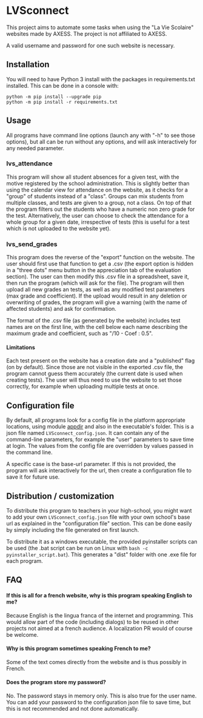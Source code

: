 # LVSconnect
This project aims to automate some tasks when using the "La Vie Scolaire" websites made by AXESS. The project is not affiliated to AXESS.

A valid username and password for one such website is necessary.

## Installation

You will need to have Python 3 install with the packages in requirements.txt installed. This can be done in a console with:
```
python -m pip install --upgrade pip
python -m pip install -r requirements.txt
```

## Usage

All programs have command line options (launch any with "-h" to see those options), but all can be run without any options,
and will ask interactively for any needed parameter.

### lvs_attendance

This program will show all student absences for a given test, with the motive registered by the school administration.
This is slightly better than using the calendar view for attendance on the website, as it checks for a "group" of students 
instead of a "class". Groups can mix students from multiple classes, and tests are given to a group, not a class. On top of
that the program filters out the students who have a numeric non zero grade for the test. Alternatively, the user can choose
to check the attendance for a whole group for a given date, irrespective of tests (this is useful for a test which is not
uploaded to the website yet).

### lvs_send_grades

This program does the reverse of the "export" function on the website. The user should first use that function to get a .csv
(the export option is hidden in a "three dots" menu button in the appreciation tab of the evaluation section). The user can
then modify this .csv file in a spreadsheet, save it, then run the program (which will ask for the file). The program will 
then upload all new grades an tests, as well as any modified test parameters (max grade and coefficient). If the upload
would result in any deletion or overwriting of grades, the program will give a warning (with the name of affected students)
and ask for confirmation.

The format of the .csv file (as generated by the website) includes test names are on the first line, with the cell below each
name describing the maximum grade and coefficient, such as "/10 - Coef : 0.5".

#### Limitations

Each test present on the website has a creation date and a "published" flag (on by default). Since those are not visible in 
the exported .csv file, the program cannot guess them accurately (the current date is used when creating tests). The user will
thus need to use the website to set those correctly, for example when uploading multiple tests at once.

## Configuration file

By default, all programs look for a config file in the platform appropriate locations, using module 
[appdir](https://pypi.org/project/appdirs/)
and also in the executable's folder. This is a json file named `LVSconnect_config.json`. It can contain any of the 
command-line parameters, for example the "user" parameters to save time at login.
The values from the config file are overridden by values passed in the command line.

A specific case is the base-url parameter. If this is not provided, the program will ask interactively for the url, then
create a configuration file to save it for future use.

## Distribution / customization

To distribute this program to teachers in your high-school, you might want to add your own `LVSconnect_config.json` file with your
own school's base url as explained in the "configuration file" section. This can be done easily by simply including the file 
generated on first launch.

To distribute it as a windows executable, the provided pyinstaller scripts can be used (the .bat script can be run on Linux with `bash -c pyinstaller_script.bat`). This generates a "dist" folder with one .exe file for each program.

## FAQ

#### If this is all for a french website, why is this program speaking English to me?
Because English is the lingua franca of the internet and programming. This would allow part of the code (including dialogs)
to be reused in other projects not aimed at a french audience. A localization PR would of course be welcome.

#### Why is this program sometimes speaking French to me?
Some of the text comes directly from the website and is thus possibly in French.

#### Does the program store my password?
No. The password stays in memory only. This is also true for the user name. You can add your password to the configuration 
json file to save time, but this is not recommended and not done automatically. 
